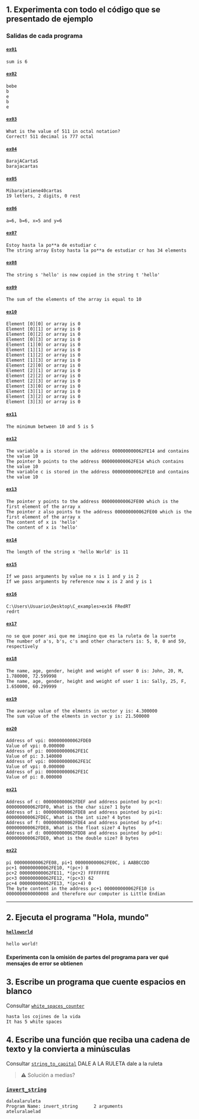## 1. Experimenta con todo el código que se presentado de ejemplo
### Salidas de cada programa
#### [`ex01`](/Basic%20C/ex01.c)
```console
sum is 6
```
#### [`ex02`](/Basic%20C/ex02.c)
```console
bebe
b
e
b
e
```
#### [`ex03`](/Basic%20C/ex03.c)
```console
What is the value of 511 in octal notation?
Correct! 511 decimal is 777 octal
```
#### [`ex04`](/Basic%20C/ex04.c)
```console
BarajACartaS
barajacartas
```
#### [`ex05`](/Basic%20C/ex05.c)
```console
Mibarajatiene40cartas
19 letters, 2 digits, 0 rest
```
#### [`ex06`](/Basic%20C/ex06.c)
```console
a=6, b=6, x=5 and y=6
```
#### [`ex07`](/Basic%20C/ex07.c)
```console
Estoy hasta la po**a de estudiar c
The string array Estoy hasta la po**a de estudiar cr has 34 elements
```
#### [`ex08`](/Basic%20C/ex08.c)
```console
The string s 'hello' is now copied in the string t 'hello'
```
#### [`ex09`](/Basic%20C/ex09.c)
```console
The sum of the elements of the array is equal to 10
```
#### [`ex10`](/Basic%20C/ex10.c)
```console
Element [0][0] or array is 0
Element [0][1] or array is 0
Element [0][2] or array is 0
Element [0][3] or array is 0
Element [1][0] or array is 0
Element [1][1] or array is 0
Element [1][2] or array is 0
Element [1][3] or array is 0
Element [2][0] or array is 0
Element [2][1] or array is 0
Element [2][2] or array is 0
Element [2][3] or array is 0
Element [3][0] or array is 0
Element [3][1] or array is 0
Element [3][2] or array is 0
Element [3][3] or array is 0
```
#### [`ex11`](/Basic%20C/ex11.c)
```console
The minimum between 10 and 5 is 5
```
#### [`ex12`](/Basic%20C/ex12.c)
```console
The variable a is stored in the address 000000000062FE14 and contains the value 10
The pointer b points to the address 000000000062FE14 which contains the value 10
The variable c is stored in the address 000000000062FE10 and contains the value 10
```
#### [`ex13`](/Basic%20C/ex13.c)
```console
The pointer y points to the address 000000000062FE00 which is the first element of the array x
The pointer z also points to the address 000000000062FE00 which is the first element of the array x
The content of x is 'hello'
The content of x is 'hello'
```
#### [`ex14`](/Basic%20C/ex14.c)
```console
The length of the string x 'hello World' is 11
```
#### [`ex15`](/Basic%20C/ex15.c)
```console
If we pass arguments by value no x is 1 and y is 2
If we pass arguments by reference now x is 2 and y is 1
```
#### [`ex16`](/Basic%20C/ex16.c)
```console
C:\Users\Usuario\Desktop\C_examples>ex16 FRedRT
redrt
```
#### [`ex17`](/Basic%20C/ex17.c)
```console
no se que poner asi que me imagino que es la ruleta de la suerte
The number of a's, b's, c's and other characters is: 5, 0, 0 and 59, respectively
```
#### [`ex18`](/Basic%20C/ex18.c)
```console
The name, age, gender, height and weight of user 0 is: John, 20, M, 1.780000, 72.599998
The name, age, gender, height and weight of user 1 is: Sally, 25, F, 1.650000, 60.299999
```
#### [`ex19`](/Basic%20C/ex19.c)
```console
The average value of the elments in vector y is: 4.300000
The sum value of the elments in vector y is: 21.500000
```
#### [`ex20`](/Basic%20C/ex20.c)
```console
Address of vpi: 000000000062FDE0
Value of vpi: 0.000000
Address of pi: 000000000062FE1C
Value of pi: 3.140000
Address of vpi: 000000000062FE1C
Value of vpi: 0.000000
Address of pi: 000000000062FE1C
Value of pi: 0.000000
```
#### [`ex21`](/Basic%20C/ex21.c)
```console
Address of c: 000000000062FDEF and address pointed by pc+1: 000000000062FDF0, What is the char size? 1 byte
Address of i: 000000000062FDE8 and address pointed by pi+1: 000000000062FDEC, What is the int size? 4 bytes
Address of f: 000000000062FDE4 and address pointed by pf+1: 000000000062FDE8, What is the float size? 4 bytes
Address of d: 000000000062FDD8 and address pointed by pd+1: 000000000062FDE0, What is the double size? 8 bytes
```
#### [`ex22`](/Basic%20C/ex22.c)
```console
pi 000000000062FE08, pi+1 000000000062FE0C, i AABBCCDD
pc+1 000000000062FE10, *(pc+) 8
pc+2 000000000062FE11, *(pc+2) FFFFFFFE
pc+3 000000000062FE12, *(pc+3) 62
pc+4 000000000062FE13, *(pc+4) 0
The byte content in the address pc+1 000000000062FE10 is 0000000000000008 and therefore our computer is Little Endian
```
---
## 2. Ejecuta el programa "Hola, mundo"
#### [`helloworld`](/Basic%20C/helloworld.c)
```console
hello world!
```
#### Experimenta con la omisión de partes del programa para ver qué mensajes de error se obtienen
## 3. Escribe un programa que cuente espacios en blanco
Consultar [`white_spaces_counter`](/Basic%20C/white_spaces_counter.c)
```console
hasta los cojines de la vida
It has 5 white spaces
```
## 4. Escribe una función que reciba una cadena de texto y la convierta a minúsculas
Consultar [`string_to_capital`](/Basic%20C/string_to_capital.c)
DALE A LA RULETA
dale a la ruleta
> :warning: Solución a medias?
### [`invert_string`](/Basic%20C/invert_string.c)
```console
dalealaruleta
Program Name: invert_string      2 arguments
ateluralaelad
```